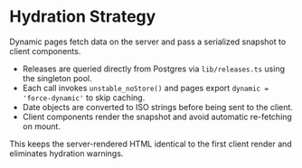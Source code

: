 # Hydration Strategy

Dynamic pages fetch data on the server and pass a serialized snapshot to client components.

- Releases are queried directly from Postgres via `lib/releases.ts` using the singleton pool.
- Each call invokes `unstable_noStore()` and pages export `dynamic = 'force-dynamic'` to skip caching.
- Date objects are converted to ISO strings before being sent to the client.
- Client components render the snapshot and avoid automatic re-fetching on mount.

This keeps the server-rendered HTML identical to the first client render and eliminates hydration warnings.
